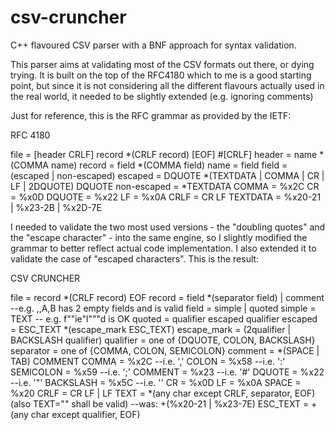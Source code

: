 # csv-cruncher
C++ flavoured CSV parser with a BNF approach for syntax validation. 

This parser aims at validating most of the CSV formats out there, or dying trying.
It is built on the top of the RFC4180 which to me is a good starting point,
but since it is not considering all the different flavours actually used in the real world,
it needed to be slightly extended (e.g. ignoring comments)

Just for reference, this is the RFC grammar as provided by the IETF:

RFC 4180

file        = [header CRLF] record *(CRLF record) [EOF] #[CRLF]
header      = name *(COMMA name)
record      = field *(COMMA field)
name        = field
field       = (escaped | non-escaped)
escaped     = DQUOTE *(TEXTDATA | COMMA | CR | LF | 2DQUOTE) DQUOTE
non-escaped = *TEXTDATA
COMMA       = %x2C
CR          = %x0D 
DQUOTE      = %x22 
LF          = %x0A 
CRLF        = CR LF 
TEXTDATA    = %x20-21 | %x23-2B | %x2D-7E

I needed to validate the two most used versions - the "doubling quotes" and 
the "escape character" - into the same engine, so I slightly modified 
the grammar to better reflect actual code implementation. I also extended it
to validate the case of "escaped characters". This is the result:

CSV CRUNCHER 

file        = record *(CRLF record) EOF
record      = field *(separator field) | comment --e.g. ,,A,B has 2 empty fields and is valid
field       = simple | quoted
simple      = TEXT -- e.g. f""ie"l"""d is OK
quoted      = qualifier escaped qualifier
escaped     = ESC_TEXT *(escape_mark ESC_TEXT)
escape_mark = (2qualifier | BACKSLASH qualifier)
qualifier   = one of {DQUOTE, COLON, BACKSLASH}
separator   = one of {COMMA, COLON, SEMICOLON}
comment     = *(SPACE | TAB) COMMENT
COMMA       = %x2C --i.e. ','
COLON       = %x58 --i.e. ':'
SEMICOLON   = %x59 --i.e. ';'
COMMENT     = %x23 --i.e. '#'
DQUOTE      = %x22 --i.e. '"'
BACKSLASH   = %x5C --i.e. '\'
CR          = %x0D 
LF          = %x0A 
SPACE       = %x20
CRLF        = CR LF | LF
TEXT        = *(any char except CRLF, separator, EOF) (also TEXT="" shall be valid) --was: +(%x20-21 | %x23-7E)
ESC_TEXT    = +(any char except qualifier, EOF)

